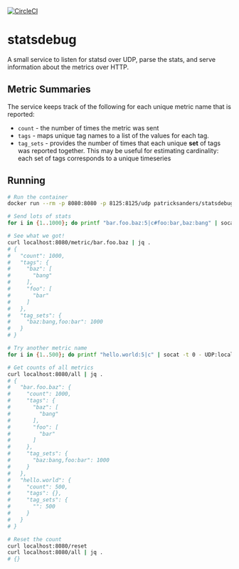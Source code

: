 [![CircleCI](https://circleci.com/gh/patricksanders/statsdebug/tree/master.svg?style=svg)](https://circleci.com/gh/patricksanders/statsdebug/tree/master)

# statsdebug

A small service to listen for statsd over UDP, parse the stats, and serve information about the metrics over HTTP.

## Metric Summaries

The service keeps track of the following for each unique metric name that is reported:
* `count` - the number of times the metric was sent
* `tags` - maps unique tag names to a list of the values for each tag. 
* `tag_sets` - provides the number of times that each unique **set** of tags was reported together. This may be useful for 
estimating cardinality: each set of tags corresponds to a unique timeseries

## Running

```bash
# Run the container
docker run --rm -p 8080:8080 -p 8125:8125/udp patricksanders/statsdebug

# Send lots of stats
for i in {1..1000}; do printf "bar.foo.baz:5|c#foo:bar,baz:bang" | socat -t 0 - UDP:localhost:8125; done

# See what we got!
curl localhost:8080/metric/bar.foo.baz | jq .
# {
#   "count": 1000,
#   "tags": {
#     "baz": [
#       "bang"
#     ],
#     "foo": [
#       "bar"
#     ]
#   },
#   "tag_sets": {
#     "baz:bang,foo:bar": 1000
#   }
# }

# Try another metric name
for i in {1..500}; do printf "hello.world:5|c" | socat -t 0 - UDP:localhost:8125; done

# Get counts of all metrics
curl localhost:8080/all | jq .
# {
#   "bar.foo.baz": {
#     "count": 1000,
#     "tags": {
#       "baz": [
#         "bang"
#       ],
#       "foo": [
#         "bar"
#       ]
#     },
#     "tag_sets": {
#       "baz:bang,foo:bar": 1000
#     }
#   },
#   "hello.world": {
#     "count": 500,
#     "tags": {},
#     "tag_sets": {
#       "": 500
#     }
#   }
# }

# Reset the count
curl localhost:8080/reset
curl localhost:8080/all | jq .
# {}
```
